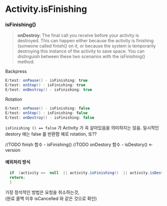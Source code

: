 
# Activity.isFinishing
  
### isFinishing()
  
> **onDestroy**: The final call you receive before your activity is destroyed. This can happen either because the activity is finishing (someone called finish() on it, or because the system is temporarily destroying this instance of the activity to save space. You can distinguish between these two scenarios with the isFinishing() method.
  
Backpress
```java
E/test: onPause() - isFinishing: true
E/test: onStop() - isFinishing: true
E/test: onDestroy() - isFinishing: true
```
  
Rotation
```java
E/test: onPause() - isFinishing: false
E/test: onStop() - isFinishing: false
E/test: onDestroy() - isFinishing: false
```
  
`isFinishing () == false` 가 Activity 가 꼭 살아있음을 의미하지는 않음.
일시적인 destory 에는 false 를 반환함 예로 rotation, 또??


//TODO finish 함수 - isFinishing()
//TODO onDestory 함수 - isDestory() <- version


#### 예외처리 방식  
```java
  if  (activity ==  null  || activity.isFinishing()  || activity.isDestroyed())  {  
  return;  
  }
```
  
가장 정석적인 방법은 요청을 취소하는것,   
(완료 콜백 이후 isCancelled 와 같은 것으로 확인)  
<!--stackedit_data:
eyJoaXN0b3J5IjpbLTY0NzkwNTA2NywtNjIyNjYyMTgwLDYxOD
Y3OTIsLTQzNDQwMzA1NV19
-->